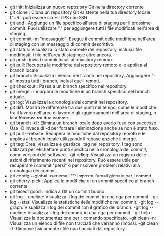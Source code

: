 - git init: Inizializza un nuovo repository Git nella directory corrente
- git clone <url>: Clona un repository Git esistente nella tua directory locale. L'URL può essere sia HTTPS che SSH.
- git add <file>: Aggiunge un file specifico all'area di staging per il prossimo commit. Puoi utilizzare "." per aggiungere tutti i file modificati nell'area di staging.
- git commit -m "messaggio": Esegue il commit delle modifiche nell'area di staging con un messaggio di commit descrittivo.
- git status: Visualizza lo stato corrente del repository, inclusi i file modificati, i file nell'area di staging e altro ancora.
- git push: Invia i commit locali al repository remoto.
- git pull: Recupera le modifiche dal repository remoto e le applica al branch locale
- git branch: Visualizza l'elenco dei branch nel repository. Aggiungere "-a" mostra tutti i branch, inclusi quelli remoti.
- git checkout <branch>: Passa a un branch specifico nel repository.
- git merge <branch>: Incorpora le modifiche di un branch specifico nel branch attuale.
- git log: Visualizza la cronologia dei commit nel repository.
 - git diff: Mostra le differenze tra due punti nel tempo, come le modifiche tra il lavoro nell'area di lavoro e gli aggiornamenti nell'area di staging, o le differenze tra due commit.
 - git branch -d <branch>: Elimina un branch locale dopo averlo fuso con successo. Usa -D invece di -d per forzare l'eliminazione anche se non è stato fuso.
 - git pull --rebase: Recupera le modifiche dal repository remoto e le applica al branch locale utilizzando il rebase anziché il merge.
 - git tag: Crea, visualizza e gestisce i tag nel repository. I tag sono utilizzati per etichettare punti specifici nella cronologia dei commit, come versioni del software.
 -git reflog: Visualizza un registro delle azioni di riferimento recenti nel repository. Può essere utile per recuperare i commit "persi" o per risolvere problemi relativi alla cronologia dei commit.
 - git config --global user.email "<email>": Imposta l'email globale per i commit.
 - git cherry-pick <commit>: Applica le modifiche di un commit specifico al branch corrente.
 - git bisect good <commit>: Indica a Git un commit buono.
 - git log --oneline: Visualizza il log dei commit in una riga per commit.
 -git log --stat: Visualizza le statistiche delle modifiche nei commit.
 -git log --graph: Visualizza il log dei commit con il grafico dei branch.
 -git log --oneline: Visualizza il log dei commit in una riga per commit.
 -git help <command>: Visualizza la documentazione per il comando specificato.
 -git clean -n: Visualizza un elenco di file non tracciati che verranno rimossi.
 -git clean -f: Rimuove fisicamente i file non tracciati dal repository.       
